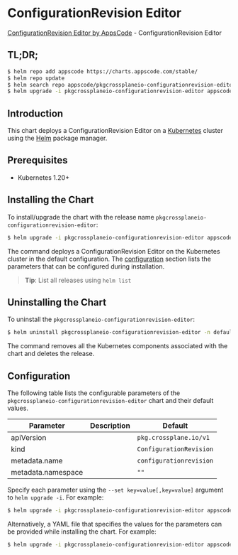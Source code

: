 # ConfigurationRevision Editor

[ConfigurationRevision Editor by AppsCode](https://appscode.com) - ConfigurationRevision Editor

## TL;DR;

```bash
$ helm repo add appscode https://charts.appscode.com/stable/
$ helm repo update
$ helm search repo appscode/pkgcrossplaneio-configurationrevision-editor --version=v0.23.0
$ helm upgrade -i pkgcrossplaneio-configurationrevision-editor appscode/pkgcrossplaneio-configurationrevision-editor -n default --create-namespace --version=v0.23.0
```

## Introduction

This chart deploys a ConfigurationRevision Editor on a [Kubernetes](http://kubernetes.io) cluster using the [Helm](https://helm.sh) package manager.

## Prerequisites

- Kubernetes 1.20+

## Installing the Chart

To install/upgrade the chart with the release name `pkgcrossplaneio-configurationrevision-editor`:

```bash
$ helm upgrade -i pkgcrossplaneio-configurationrevision-editor appscode/pkgcrossplaneio-configurationrevision-editor -n default --create-namespace --version=v0.23.0
```

The command deploys a ConfigurationRevision Editor on the Kubernetes cluster in the default configuration. The [configuration](#configuration) section lists the parameters that can be configured during installation.

> **Tip**: List all releases using `helm list`

## Uninstalling the Chart

To uninstall the `pkgcrossplaneio-configurationrevision-editor`:

```bash
$ helm uninstall pkgcrossplaneio-configurationrevision-editor -n default
```

The command removes all the Kubernetes components associated with the chart and deletes the release.

## Configuration

The following table lists the configurable parameters of the `pkgcrossplaneio-configurationrevision-editor` chart and their default values.

|     Parameter      | Description |              Default               |
|--------------------|-------------|------------------------------------|
| apiVersion         |             | <code>pkg.crossplane.io/v1</code>  |
| kind               |             | <code>ConfigurationRevision</code> |
| metadata.name      |             | <code>configurationrevision</code> |
| metadata.namespace |             | <code>""</code>                    |


Specify each parameter using the `--set key=value[,key=value]` argument to `helm upgrade -i`. For example:

```bash
$ helm upgrade -i pkgcrossplaneio-configurationrevision-editor appscode/pkgcrossplaneio-configurationrevision-editor -n default --create-namespace --version=v0.23.0 --set apiVersion=pkg.crossplane.io/v1
```

Alternatively, a YAML file that specifies the values for the parameters can be provided while
installing the chart. For example:

```bash
$ helm upgrade -i pkgcrossplaneio-configurationrevision-editor appscode/pkgcrossplaneio-configurationrevision-editor -n default --create-namespace --version=v0.23.0 --values values.yaml
```
